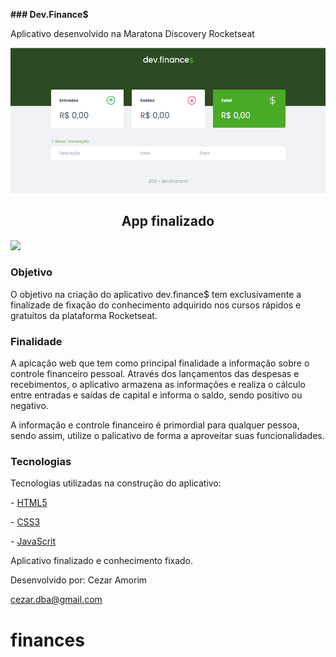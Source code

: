 **### Dev.Finance$**

Aplicativo desenvolvido na Maratona Discovery Rocketseat</p>

<img src="captura.png">

<h2 align="center">App finalizado</h2>

<img src="./assets/captura.gif">

<h3>Objetivo</h3>

O objetivo na criação do aplicativo dev.finance$ tem exclusivamente a finalizade de fixação do conhecimento adquirido nos cursos rápidos e gratuitos da plataforma Rocketseat.

<h3>Finalidade</h3>

A apicação web que tem como principal finalidade a informação sobre o controle financeiro pessoal. Através dos lançamentos das despesas e recebimentos, o aplicativo armazena as informações e realiza o cálculo entre entradas e saídas de capital e informa o saldo, sendo positivo ou negativo.

A informação e controle financeiro é primordial para qualquer pessoa, sendo assim, utilize o palicativo de forma a aproveitar suas funcionalidades.

<h3>Tecnologias</h3>

Tecnologias utilizadas na construção do aplicativo:

\- [HTML5](https://developer.mozilla.org/pt-BR/docs/Web/HTML)

\- [CSS3](https://developer.mozilla.org/pt-BR/docs/Web/CSS)

\- [JavaScrit](https://developer.mozilla.org/pt-BR/docs/Web/JavaScript)


Aplicativo finalizado e conhecimento fixado.

Desenvolvido por: Cezar Amorim

cezar.dba@gmail.com
# finances
